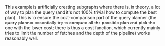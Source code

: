 This example is artificially creating subgraphs where there is, in theory, a lot of way to plan the query (and it's not
100% trivial how to compute the best plan). This is to ensure the cost-comparison part of the query planner (the query
planner essentially try to compute all the possible plan and pick the one with the lower cost; there is thus a cost
function, which currently mainly tries to limit the number of fetches and the depth of the pipeline) works reasonably
well.
